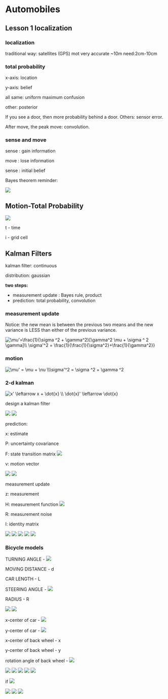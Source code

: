 # Automobiles

## Lesson 1 localization

### localization

traditional way: satellites (GPS) mot very accurate ~10m need:2cm-10cm

### total probability

x-axis: location

y-axis: belief

all same: uniform maximum confusion

other: posterior

If you see a door, then more probability behind a door. Others: sensor error.

After move, the peak move: convolution.

### sense and move

sense : gain information

move : lose information

sense : initial belief

Bayes theorem reminder:

<img src="http://chart.googleapis.com/chart?cht=tx&chl= P(A\mid B)=\frac{P(B\mid A) \times P(A)}{P(B)}" style="border:none;">

## Motion-Total Probability

<img src="http://chart.googleapis.com/chart?cht=tx&chl= P(X_i^{t}) = \sum_j P(X^{t-1}_j) \dot P(X_i\mid X_j)" style="border:none;">

t - time

i - grid cell

## Kalman Filters

kalman filter: continuous

distribution: gaussian

**two steps:**

* measurement update : Bayes rule, product
* prediction: total probability, convolution

### measurement update

Notice: the new mean is between the previous two means and the new variance is LESS than either of the previous variance.

<img src="http://latex.codecogs.com/gif.latex?\mu'=\frac{1}{\sigma&space;^2&space;&plus;&space;\gamma^2}[\gamma^2&space;\mu&space;&plus;&space;\sigma&space;^&space;2&space;\nu]\\&space;\sigma'^2&space;=&space;\frac{1}{\frac{1}{\sigma^2}&plus;\frac{1}{\gamma^2}}" title="\mu'=\frac{1}{\sigma ^2 + \gamma^2}[\gamma^2 \mu + \sigma ^ 2 \gamma]\\ \sigma'^2 = \frac{1}{\frac{1}{\sigma^2}+\frac{1}{\gamma^2}}" />

### motion

<img src="http://latex.codecogs.com/gif.latex?\mu'&space;=&space;\mu&space;&plus;&space;\nu&space;\\\sigma'^2&space;=&space;\sigma&space;^2&space;&plus;&space;\gamma&space;^2" title="\mu' = \mu + \nu \\\sigma'^2 = \sigma ^2 + \gamma ^2" />


### 2-d kalman

<img src="http://latex.codecogs.com/gif.latex?x'&space;\leftarrow&space;x&space;&plus;&space;\dot{x}&space;\\&space;\dot{x}'&space;\leftarrow&space;\dot{x}" title="x' \leftarrow x + \dot{x} \\ \dot{x}' \leftarrow \dot{x}" />

design a kalman filter

<img src="http://latex.codecogs.com/gif.latex?%5Cbegin%7Bpmatrix%7D%20x%27%5C%5C%20%5Cdot%7Bx%7D%27%20%5Cend%7Bpmatrix%7D%5Cleftarrow%20%5Cbegin%7Bpmatrix%7D%201%20%26%201%5C%5C%200%20%26%201%20%5Cend%7Bpmatrix%7D%5Cbegin%7Bpmatrix%7D%20x%5C%5C%20%5Cdot%7Bx%7D%20%5Cend%7Bpmatrix%7D" />

<img src="http://latex.codecogs.com/gif.latex?z%5Cleftarrow%20%5Cbegin%7Bpmatrix%7D%201%20%26%200%20%5Cend%7Bpmatrix%7D%5Cbegin%7Bpmatrix%7D%20x%5C%5C%20%5Cdot%7Bx%7D%20%5Cend%7Bpmatrix%7D" />

prediction:

x: estimate

P: uncertainty covariance

F: state transition matrix
<img src="http://latex.codecogs.com/gif.latex?%5Cbegin%7Bpmatrix%7D%201%20%26%201%5C%5C%200%20%26%201%20%5Cend%7Bpmatrix%7D%" />

v: motion vector

<img src="http://latex.codecogs.com/gif.latex?x%27%20%3D%20Fx%20&plus;%20v" />

<img src="http://latex.codecogs.com/gif.latex?P%27%20%3D%20F%5Ccdot%20P%20%5Ccdot%20F%5ET" />

measurement update

z: measurement

H: measurement function <img src="http://latex.codecogs.com/gif.latex?%5Cbegin%7Bpmatrix%7D%201%20%26%200%20%5Cend%7Bpmatrix%7D" />

R: measurement noise

I: identity matrix

<img src="http://latex.codecogs.com/gif.latex?y%20%3D%20z%20-H%20%5Ccdot%20x" />

<img src="http://latex.codecogs.com/gif.latex?S%20%3D%20H%20%5Ccdot%20P%20%5Ccdot%20H%20%5E%20T%20&plus;%20R" />

<img src="http://latex.codecogs.com/gif.latex?K%20%3D%20P%20%5Ccdot%20H%5ET%20%5Ccdot%20S%20%5E%7B-1%7D" />

<img src="http://latex.codecogs.com/gif.latex?x%27%20%3D%20x%20&plus;%20%28K%20%5Ccdot%20y%29" />

<img src="http://latex.codecogs.com/gif.latex?P%27%20%3D%20%28I%20-%20K%20%5Ccdot%20H%29%5Ccdot%20P" />

### Bicycle models

TURNING ANGLE - <img src="http://latex.codecogs.com/gif.latex?\beta" />

MOVING DISTANCE - d

CAR LENGTH - L

STEERING ANGLE - <img src="http://latex.codecogs.com/gif.latex?\alpha" />

RADIUS - R

<img src="http://latex.codecogs.com/gif.latex?\beta = \frac{d}{L}\cdot tan(\alpha)" />

<img src="http://latex.codecogs.com/gif.latex?R = \frac{d}{\beta}" />

x-center of car - <img src="http://latex.codecogs.com/gif.latex?c_x" />

y-center of car - <img src="http://latex.codecogs.com/gif.latex?c_y" />

x-center of back wheel - x

y-center of back wheel - y

rotation angle of back wheel - <img src="http://latex.codecogs.com/gif.latex?\theta" />

<img src="http://latex.codecogs.com/gif.latex?c_x = x - sin (\theta)\cdot R" />

<img src="http://latex.codecogs.com/gif.latex?c_y = y - cos (\theta)\cdot R" />

<img src="http://latex.codecogs.com/gif.latex?x_1' = c_x + sin(\theta + \beta)\cdot R" />

<img src="http://latex.codecogs.com/gif.latex?y_1' = c_y + cos(\theta + \beta)\cdot R" />

<img src="http://latex.codecogs.com/gif.latex?\theta' = (\theta + \beta) mod 2 \pi" />

if <img src="http://latex.codecogs.com/gif.latex?\mid \beta \mid < 0.001" />

<img src="http://latex.codecogs.com/gif.latex?x' = x + d \cdot cos \theta" />

<img src="http://latex.codecogs.com/gif.latex?y' = y + d \cdot sin \theta" />

<img src="http://latex.codecogs.com/gif.latex?\theta ' = (\theta + \beta) mod 2 \pi" />
